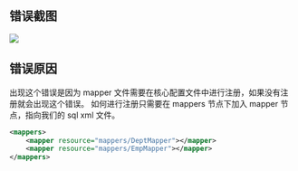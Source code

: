 ## 错误截图
![](http://ove4nglsb.bkt.clouddn.com/Mapped%20Statements%20collection%20does%20not%20contain%20value%20for%20addNewEmp.png)

## 错误原因
出现这个错误是因为 mapper 文件需要在核心配置文件中进行注册，如果没有注册就会出现这个错误。
如何进行注册只需要在 mappers 节点下加入 mapper 节点，指向我们的 sql xml 文件。
```xml
<mappers>
    <mapper resource="mappers/DeptMapper"></mapper>
    <mapper resource="mappers/EmpMapper"></mapper>
</mappers>
```
